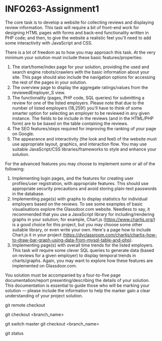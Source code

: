 # INFO263-Assignment1

The core task is to develop a website for collecting reviews and displaying review information. This task will require a bit of front-end work for designing HTML pages with forms and back-end functionality written in PHP code; and then, to give the website a realistic feel you'll need to add some interactivity with JavaScript and CSS. 

There is a lot of freedom as to how you may approach this task. At the very minimum your solution must include these basic features/properties:
1. The start/home/index page for your solution, providing the used and search engine robots/crawlers with the basic information about your site. This page should also include the navigation options for accessing the rest of the pages in your solution.
2. The overview page to display the aggregate ratings/values from the reviewedEmployer_S view.
3. The functionality (pages, PHP code, SQL queries) for submitting a review for one of the listed employers. Please note that due to the number of listed employers (18,259!) you'll have to think of some smarter option for selecting an employer to be reviewed in any given instance. The fields to be include in the reviews (and in the HTML/PHP form) are to be based on the table containing the reviews.
4. The SEO features/steps required for improving the ranking of your page on Google.
5. The appearance and interactivity (the look and feel) of the website must use appropriate layout, graphics, and interaction flow. You may use suitable JavaScript/CSS libraries/frameworks to style and enhance your solution.


For the advanced features you may choose to implement some or all of the following:
1. Implementing login pages, and the features for creating user profiles/user registration, with appropriate features. This should use appropriate security precautions and avoid storing plain-text passwords in the database.
2. Implementing page(s) with graphs to display statistics for individual employers based on the reviews. To see some examples of basic visualisations explore the Glassdoor.com website. Needless to say, it recommended that you use a JavaScript library for including/rendering graphs in your solution; for example, Chart.js (https://www.chartjs.org/) is a good choice for this project, but you may choose some other suitable library, or even write your own. Here's a page how to include Chart.js it in your project (https://dyclassroom.com/chartjs/chartjs-how-to-draw-bar-graph-using-data-from-mysql-table-and-php).
3. Implementing page(s) with overall time trends for the listed employers. This task will require some clever SQL queries to generate data (based on reviews for a given employer) to display temporal trends in charts/graphs. Again, you may want to explore how these features are implemented on Glassdoor.com.

You solution must be accompanied by a four-to-five page documentation/report presenting/describing the details of your solution. This documentation is essential to guide those who will be marking your solution — please include the information to help the marker gain a clear understanding of your project solution.



git remote checkout

git checkout <branch_name>

git switch master
git checkout <branch_name>

git status